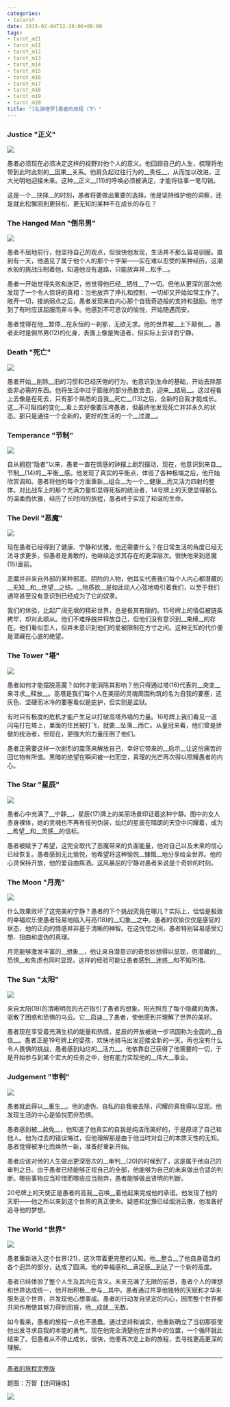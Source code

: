 ```yaml
---
categories:
- tatarot
date: 2015-02-04T12:20:06+08:00
tags: 
- tarot_m21
- tarot_m11
- tarot_m12
- tarot_m13
- tarot_m14
- tarot_m15
- tarot_m16
- tarot_m17
- tarot_m18
- tarot_m19
- tarot_m20
title: "[乱弹塔罗]愚者的旅程（下）"
---
```



### **Justice "正义"**

![](/img/tarot/s/maj11s.gif)

愚者必须现在必须决定这样的视野对他个人的意义。他回顾自己的人生，梳理将他带到此时此刻的__因果__关系。他肩负起过往行为的__责任__，从而加以改进，正大光明地迎接未来。这种__正义__(11)的呼唤必须被满足，才能将往事一笔勾销。


<!--more-->

这是一个__抉择__的时刻，愚者将要做出重要的选择。他是坚持维护他的洞察，还是就此松懈回到更轻松，更无知的某种不在成长的存在？

### **The Hanged Man "倒吊男"**

![](/img/tarot/s/maj12s.gif)

愚者不屈地前行，他坚持自己的观点，但很快他发现，生活并不那么容易驯服。直到有一天，他遇见了属于他个人的那个十字架——实在难以忍受的某种经历。这潮水般的挑战压制着他，知道他没有退路，只能放弃并__松手__。

愚者一开始觉得失败和迷茫，他觉得他已经__牺牲__了一切。但他从更深的层次他发现了一个令人惊讶的真相：当他放弃了挣扎和控制，一切却又开始如常工作了。敞开一切，接纳弱点之后，愚者发现来自内心那个自我奇迹般的支持和鼓励。他学到了有时应该屈服而非斗争。他感到不可思议的愉悦，开始随遇而安。

愚者觉得在他__暂停__在永恒的一刹那，无欲无求。他的世界被__上下颠倒__，愚者此时是倒吊男(12)的化身，表面上像是殉道者，但实际上安详而宁静。

### **Death "死亡"**

![](/img/tarot/s/maj13s.gif)

愚者开始__削除__旧的习惯和已经厌倦的行为。他意识到生命的基础，开始去除那些非必需的东西。他将生活中过于膨胀的部分悉数舍去，迎来__结局__。这过程看上去像是在死去，只有那个熟悉的自我__死亡__(13)之后，全新的自我才能成长。这__不可阻挡的变化__看上去好像要压垮愚者，但最终他发现死亡并非永久的状态。那只是通往一个全新的，更好的生活的一个__过渡__。

### **Temperance "节制"**

![](/img/tarot/s/maj14s.gif)

自从拥抱“隐者”以来，愚者一直在情感的钟摆上剧烈摆动，现在，他意识到来自__节制__(14)的__平衡__感。他发现了真实的平衡点，体验了各种极端之后，他开始欣赏调和。愚者将他的每个方面重新__组合__为一个__健康__而又活力四射的整体。对比战车上的那个充满力量却显得死板的统治者，14号牌上的天使显得那么的温柔而优雅，经历了长时间的旅程，愚者终于实现了和谐的生命。

### **The Devil "恶魔"**

![](/img/tarot/s/maj15s.gif)

现在愚者已经得到了健康、宁静和优雅，他还需要什么？在日常生活的角度已经无法寻求更多，但愚者是勇敢的，他继续追求其存在的更深层次。很快他来到恶魔(15)面前。

恶魔并非来自外部的某种邪恶、阴险的人物，他其实代表我们每个人内心都潜藏的__无知__和__绝望__之结。__物质欲__是如此动人心弦地吸引着我们，以至于我们通常甚至没有意识到已经成为了它的奴隶。

我们的体验，比起广阔无垠的精彩世界，总是极其有限的。15号牌上的情侣被链条拷牢，却对此顺从。他们不难挣脱并释放自己，但他们没有意识到__束缚__的存在。他们看似恋人，但并未意识到他们的爱被限制在方寸之间。这种无知的代价便是潜藏在心底的绝望。

### **The Tower "塔"**

![](/img/tarot/s/maj16s.gif)

愚者如何才能摆脱恶魔？如何才能消除其影响？他只得通过塔(16)代表的__突变__来寻求__释放__。高塔是我们每个人在美丽的灵魂周围构筑的名为自我的要塞，这灰色、坚硬而冰冷的要塞看似是庇护，但实则是监狱。

有时只有极度的危机才能产生足以打破高塔外墙的力量。16号牌上我们看见一道闪电打在塔上，里面的住民被打飞，就要__坠落__而亡。从皇冠来看，他们曾是骄傲的统治者，但现在，更强大的力量压倒了他们。

愚者正需要这样一次剧烈的震荡来解放自己，幸好它带来的__启示__让这份痛苦的回忆物有所值。黑暗的绝望在瞬间被一扫而空，真理的光芒再次得以照耀愚者的内心。

### **The Star "星辰"**

![](/img/tarot/s/maj17s.gif)

愚者心中充满了__宁静__，星辰(17)牌上的美丽场景印证着这种宁静。图中的女人赤身裸体，她的灵魂也不再有任何伪装，灿烂的星辰在晴朗的天空中闪耀着，成为__希望__和__灵感__的信标。

愚者被赋予了希望，这完全取代了恶魔带来的负面能量，他对自己以及未来的信心已经恢复。愚者感到无比愉悦，他希望将这种愉悦__慷慨__地分享给全世界。他的心灵保持开放，他的爱自由挥洒。这风暴后的宁静对愚者来说是个奇妙的时刻。

### **The Moon "月亮"**

![](/img/tarot/s/maj18s.gif)

什么效果败坏了这完美的宁静？愚者的下个挑战究竟在哪儿？实际上，恰恰是极致的幸福欢乐使愚者轻易地陷入月亮(18)的__幻象__之中。愚者的欢愉仅仅是感官的状态，他的正向的情感并非基于清晰的神智。在这恍惚之间，愚者特别容易感受幻想、扭曲和虚伪的真理。

月亮能够激发丰富的__想象__，他让来自潜意识的奇思妙想得以显现，但潜藏的__恐惧__和焦虑也同时显现，这样的经验可能让愚者感到__迷惑__和不知所措。

### **The Sun "太阳"**

![](/img/tarot/s/maj19s.gif)

来自太阳(19)的清晰明亮的光芒指引了愚者的想象。阳光照亮了每个隐藏的角落，驱散了困惑和恐惧的乌云。它__启迪__了愚者，使他感到并理解了世界的美好。

愚者现在享受着充满生机的能量和热情，星辰的开放被进一步巩固称为全面的__自信__。愚者正是19号牌上的婴孩，欢快地骑马出发迎接全新的一天。再也没有什么令人畏惧的挑战，愚者感到灿烂的__活力__。他依靠自己获得了他需要的一切，于是开始参与到某个宏大的任务之中，他有能力实现他的__伟大__事业。

### **Judgement "审判"**

![](/img/tarot/s/maj20s.gif)

愚者就此得以__重生__。他的虚伪、自私的自我被去除，闪耀的真我得以显现。他发现生活的中心是愉悦而非恐惧。

愚者感到被__赦免__，他知道了他真实的自我是纯洁而美好的，于是原谅了自己和他人。他为过去的错误悔过，但他理解那是由于他当时对自己的本质天性的无知。愚者觉得被净化而焕然一新，准备好重新开始。

愚者应该对他的人生做出更深层次的__审判__(20)的时候到了，这是属于他自己的审判之日。由于愚者已经能够正视自己的全部，他能够为自己的未来做出合适的判断。哪些事物应当珍惜而哪些应当抛弃，愚者能够做出贤明的判断。

20号牌上的天使正是愚者的高我__召唤__着他起来完成他的承诺。他发现了他的天职——他之所以来到这个世界的真正使命。疑惑和犹豫已经烟消云散，他准备好追寻他的梦想。

### **The World "世界"**

![](/img/tarot/s/maj21s.gif)

愚者重新进入这个世界(21)，这次带着更完整的认知。他__整合__了他自身蕴含的各个迥异的部分，达成了圆满。他的幸福感和__满足感__到达了一个新的高度。

愚者已经体验了整个人生及其内在含义。未来充满了无限的前景，愚者个人的理想和世界达成统一，他开始积极__参与__其中。愚者通过共享他独特的天赋和才华来服务这个世界，并发现他心想事成。愚者的行动发自坚定的内心，因而整个世界都共同作用使其努力得到回报，他__成就__无数。


如今看来，愚者的旅程一点也不愚蠢。通过坚持和诚实，他重新确立了当初那驱使他出发寻求自我的本能的勇气。现在他完全清楚他在世界中的位置，一个循环就此结束了。但愚者从不停止成长，很快，他便再次走上新的旅程，去寻找更高更深的理解。


----

[愚者的旅程完整版](/tarot/journey/)


题图：万智【世间锤炼】

![](/img/2015-q1/m10-319.jpg)
